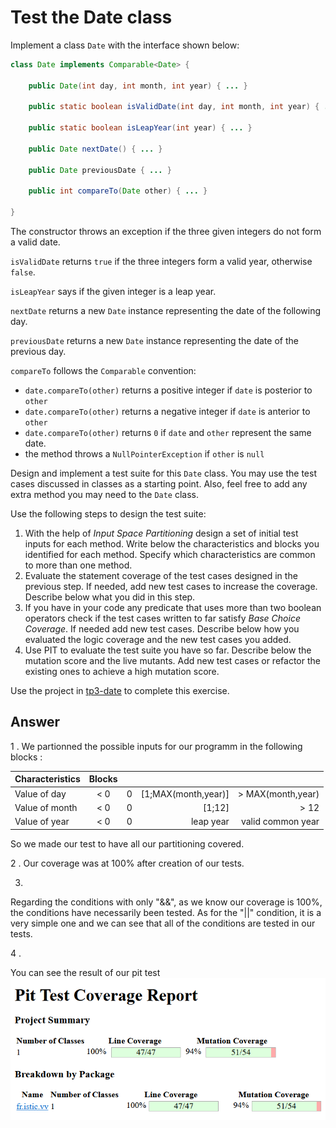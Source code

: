 # Test the Date class

Implement a class `Date` with the interface shown below:

```java
class Date implements Comparable<Date> {

    public Date(int day, int month, int year) { ... }

    public static boolean isValidDate(int day, int month, int year) { ... }

    public static boolean isLeapYear(int year) { ... }

    public Date nextDate() { ... }

    public Date previousDate { ... }

    public int compareTo(Date other) { ... }

}
```

The constructor throws an exception if the three given integers do not form a valid date.

`isValidDate` returns `true` if the three integers form a valid year, otherwise `false`.

`isLeapYear` says if the given integer is a leap year.

`nextDate` returns a new `Date` instance representing the date of the following day.

`previousDate` returns a new `Date` instance representing the date of the previous day.

`compareTo` follows the `Comparable` convention:

* `date.compareTo(other)` returns a positive integer if `date` is posterior to `other`
* `date.compareTo(other)` returns a negative integer if `date` is anterior to `other`
* `date.compareTo(other)` returns `0` if `date` and `other` represent the same date.
* the method throws a `NullPointerException` if `other` is `null` 

Design and implement a test suite for this `Date` class.
You may use the test cases discussed in classes as a starting point. 
Also, feel free to add any extra method you may need to the `Date` class.


Use the following steps to design the test suite:

1. With the help of *Input Space Partitioning* design a set of initial test inputs for each method. Write below the characteristics and blocks you identified for each method. Specify which characteristics are common to more than one method.
2. Evaluate the statement coverage of the test cases designed in the previous step. If needed, add new test cases to increase the coverage. Describe below what you did in this step.
3. If you have in your code any predicate that uses more than two boolean operators check if the test cases written to far satisfy *Base Choice Coverage*. If needed add new test cases. Describe below how you evaluated the logic coverage and the new test cases you added.
4. Use PIT to evaluate the test suite you have so far. Describe below the mutation score and the live mutants. Add new test cases or refactor the existing ones to achieve a high mutation score.

Use the project in [tp3-date](../code/tp3-date) to complete this exercise.

## Answer

1 . We partionned the possible inputs for our programm in the following blocks :

| Characteristics  | Blocks  |  | | |
| :----------------------- |:------------------------:| --:|--:|--:|
| Value of day 	|< 0	| 0    |  [1;MAX(month,year)] | > MAX(month,year)|
| Value of month  |< 0	| 0    | [1;12]|> 12
| Value of year | < 0 | 0    | leap year | valid common year

So we made our test to have all our partitioning covered. 

2 .
Our coverage was at 100% after creation of our tests.

3.
Regarding the conditions with only "&&", as we know our coverage is 100%, the conditions have necessarily been tested.
As for the "||" condition, it is a very simple one and we can see that all of the conditions are tested in our tests.

4 .

You can see the result of our pit test ![HERE](https://github.com/lise-rg/VV-ISTIC-TP3/blob/main/exercises/pir%20report%20date.png)
